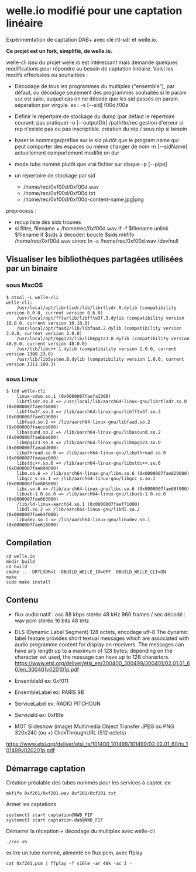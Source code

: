 # welle.io modifié pour une captation linéaire

Expérimentation de captation DAB+ avec clé rtl-sdr et welle.io.

**Ce projet est un fork, simplifié, de welle.io.**

welle-cli issu du projet welle.io est intéressant mais demande quelques modifications pour répondre au besoin de captation linéaire. Voici les modifs effectuées ou souhaitées :

- Décodage de tous les programmes du multiplex ("ensemble"), par défaut, ou décodage seulement des programmes souhaités si le param `sid` est saisi,
auquel cas on ne décode que les sid passés en param. séparation par virgule. ex :
-s [--sid] f00d,f00e

- Définir le répertoire de stockage du dump (par défaut le répertoire courant: pas pratique)
-o [--outputDir] /path/to/rec
gestion d'erreur si rep n'existe pas ou pas inscriptible.
création du rép / sous rép si besoin

- baser le nommage/préfixe sur le sid plutôt que le program name qui peut comporter des espaces ou même changer de nom
-n [--sidName]
actuellement comportement modifié en dur

- mode tube nommé plutôt que vrai fichier sur disque
-p [--pipe]

- un répertoire de stockage par sid
  - /home/rec/0xf00d/0xf00d.wav
  - /home/rec/0xf00d/0xf00d.txt
  - /home/rec/0xf00d/0xf00d-content-name.jpg|png


preprocess :

- recup liste des sids trouvés
- si filtre, 
filename = /home/rec/0xf00d.wav
if -f $filename
  unlink $filename
if $sids à decoder:
  boucle $sids
  mkfifo /home/rec/0xf00d.wav
sinon:
  ln -s /home/rec/0xf00d.wav /dev/null


## Visualiser les bibliothèques partagées utilisées par un binaire

### sous MacOS

```
$ otool -L welle-cli
welle-cli:
	/usr/local/opt/librtlsdr/lib/librtlsdr.0.dylib (compatibility version 0.0.0, current version 0.6.0)
	/usr/local/opt/fftw/lib/libfftw3f.3.dylib (compatibility version 10.0.0, current version 10.10.0)
	/usr/local/opt/faad2/lib/libfaad.2.dylib (compatibility version 3.0.0, current version 3.0.0)
	/usr/local/opt/mpg123/lib/libmpg123.0.dylib (compatibility version 48.0.0, current version 48.0.0)
	/usr/lib/libc++.1.dylib (compatibility version 1.0.0, current version 1300.23.0)
	/usr/lib/libSystem.B.dylib (compatibility version 1.0.0, current version 1311.100.3)
```

### sous Linux

```
$ ldd welle-cli
	linux-vdso.so.1 (0x0000007faefa1000)
	librtlsdr.so.0 => /usr/local/lib/aarch64-linux-gnu/librtlsdr.so.0 (0x0000007faee76000)
	libfftw3f.so.3 => /lib/aarch64-linux-gnu/libfftw3f.so.3 (0x0000007faed19000)
	libfaad.so.2 => /lib/aarch64-linux-gnu/libfaad.so.2 (0x0000007faeccb000)
	libasound.so.2 => /lib/aarch64-linux-gnu/libasound.so.2 (0x0000007faebbe000)
	libmpg123.so.0 => /lib/aarch64-linux-gnu/libmpg123.so.0 (0x0000007faeadd000)
	libpthread.so.0 => /lib/aarch64-linux-gnu/libpthread.so.0 (0x0000007faeaac000)
	libstdc++.so.6 => /lib/aarch64-linux-gnu/libstdc++.so.6 (0x0000007fae8d4000)
	libm.so.6 => /lib/aarch64-linux-gnu/libm.so.6 (0x0000007fae829000)
	libgcc_s.so.1 => /lib/aarch64-linux-gnu/libgcc_s.so.1 (0x0000007fae805000)
	libc.so.6 => /lib/aarch64-linux-gnu/libc.so.6 (0x0000007fae68f000)
	libusb-1.0.so.0 => /lib/aarch64-linux-gnu/libusb-1.0.so.0 (0x0000007fae663000)
	/lib/ld-linux-aarch64.so.1 (0x0000007faef71000)
	libdl.so.2 => /lib/aarch64-linux-gnu/libdl.so.2 (0x0000007fae64f000)
	libudev.so.1 => /lib/aarch64-linux-gnu/libudev.so.1 (0x0000007fae618000)
```

## Compilation

```
cd welle.io
mkdir build
cd build
cmake .. -DRTLSDR=1 -DBUILD_WELLE_IO=OFF -DBUILD_WELLE_CLI=ON
make
sudo make install
```

## Contenu

- flux audio
natif : aac 88 kbps stéréo 48 kHz 960 frames / sec
décodé : wav pcm stéréo 16 bits 48 kHz

- DLS (Dynamic Label Segment)
  128 octets, encodage utf-8
The dynamic label feature provides short textual messages which are associated with audio programme content for
display on receivers. The messages can have any length up to a maximum of 128 bytes; depending on the character set
used, the message can have up to 128 characters. 
https://www.etsi.org/deliver/etsi_en/300400_300499/300401/02.01.01_60/en_300401v020101p.pdf

- EnsembleId
  ex: 0xf011

- EnsembleLabel
  ex: PARIS 9B

- ServiceLabel
  ex: RADIO PITCHOUN

- ServiceId
  ex: 0xf8fe

- MOT Slideshow (image)
  Multimedia Object Transfer
  JPEG ou PNG 320x240 (ou +)
  ClickThroughURL (512 octets)

https://www.etsi.org/deliver/etsi_ts/101400_101499/101499/02.02.01_60/ts_101499v020201p.pdf


## Démarrage captation

Création préalable des tubes nommés pour les services à capter. ex:

```
mkfifo 0xf201/0xf201.wav 0xf201/0xf201.txt
```

Armer les captations

```
systemctl start captation@NWB_FIF
systemctl start captation-dab@NWB_FIF
````

Démarrer la réception + décodage du multiplex avec welle-cli

```
./rec.sh
```

ex lire un tube nommé, alimenté en flux pcm, avec ffplay

```
cat 0xf201.pcm | ffplay -f s16le -ar 48k -ac 2 -
```
